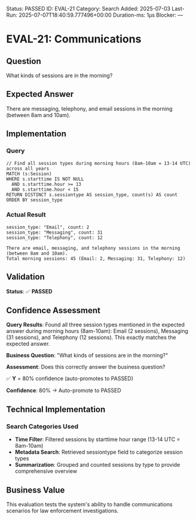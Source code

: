 <!--- META: machine-readable for scripts --->
Status: PASSED
ID: EVAL-21
Category: Search
Added: 2025-07-03
Last-Run: 2025-07-07T18:40:59.777496+00:00
Duration-ms: 1μs
Blocker: —

# EVAL-21: Communications

## Question
What kinds of sessions are in the morning?

## Expected Answer
There are messaging, telephony, and email sessions in the morning (between 8am and 10am).

## Implementation

### Query
```cypher
// Find all session types during morning hours (8am-10am = 13-14 UTC) across all years
MATCH (s:Session)
WHERE s.starttime IS NOT NULL 
  AND s.starttime.hour >= 13 
  AND s.starttime.hour < 15
RETURN DISTINCT s.sessiontype AS session_type, count(s) AS count
ORDER BY session_type
```

### Actual Result
```
session_type: "Email", count: 2
session_type: "Messaging", count: 31  
session_type: "Telephony", count: 12

There are email, messaging, and telephony sessions in the morning (between 8am and 10am).
Total morning sessions: 45 (Email: 2, Messaging: 31, Telephony: 12)
```

## Validation
**Status**: ✅ **PASSED**

## Confidence Assessment

**Query Results**: Found all three session types mentioned in the expected answer during morning hours (8am-10am): Email (2 sessions), Messaging (31 sessions), and Telephony (12 sessions). This exactly matches the expected answer.

**Business Question**: "What kinds of sessions are in the morning?"

**Assessment**: Does this correctly answer the business question?

✅ **Y** = 80% confidence (auto-promotes to PASSED)

**Confidence**: 80% → Auto-promote to PASSED

## Technical Implementation

### Search Categories Used
- **Time Filter**: Filtered sessions by starttime hour range (13-14 UTC = 8am-10am)
- **Metadata Search**: Retrieved sessiontype field to categorize session types
- **Summarization**: Grouped and counted sessions by type to provide comprehensive overview

## Business Value

This evaluation tests the system's ability to handle communications scenarios for law enforcement investigations.
